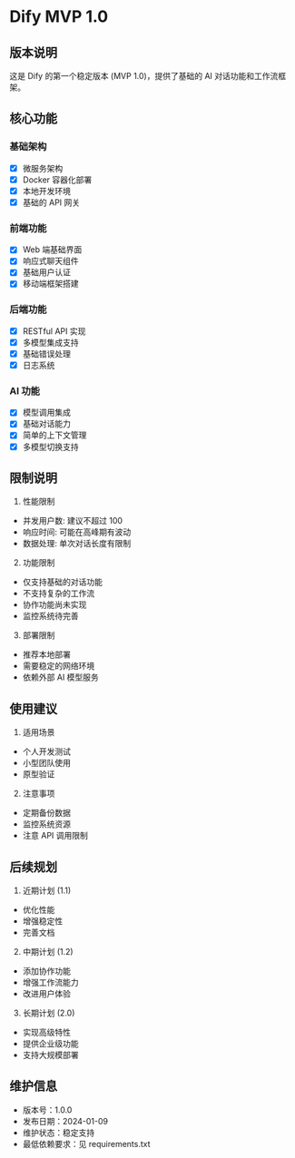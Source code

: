 # Dify MVP 1.0

## 版本说明
这是 Dify 的第一个稳定版本 (MVP 1.0)，提供了基础的 AI 对话功能和工作流框架。

## 核心功能

### 基础架构
- [x] 微服务架构
- [x] Docker 容器化部署
- [x] 本地开发环境
- [x] 基础的 API 网关

### 前端功能
- [x] Web 端基础界面
- [x] 响应式聊天组件
- [x] 基础用户认证
- [x] 移动端框架搭建

### 后端功能
- [x] RESTful API 实现
- [x] 多模型集成支持
- [x] 基础错误处理
- [x] 日志系统

### AI 功能
- [x] 模型调用集成
- [x] 基础对话能力
- [x] 简单的上下文管理
- [x] 多模型切换支持

## 限制说明

1. 性能限制
- 并发用户数: 建议不超过 100
- 响应时间: 可能在高峰期有波动
- 数据处理: 单次对话长度有限制

2. 功能限制
- 仅支持基础的对话功能
- 不支持复杂的工作流
- 协作功能尚未实现
- 监控系统待完善

3. 部署限制
- 推荐本地部署
- 需要稳定的网络环境
- 依赖外部 AI 模型服务

## 使用建议

1. 适用场景
- 个人开发测试
- 小型团队使用
- 原型验证

2. 注意事项
- 定期备份数据
- 监控系统资源
- 注意 API 调用限制

## 后续规划

1. 近期计划 (1.1)
- 优化性能
- 增强稳定性
- 完善文档

2. 中期计划 (1.2)
- 添加协作功能
- 增强工作流能力
- 改进用户体验

3. 长期计划 (2.0)
- 实现高级特性
- 提供企业级功能
- 支持大规模部署

## 维护信息
- 版本号：1.0.0
- 发布日期：2024-01-09
- 维护状态：稳定支持
- 最低依赖要求：见 requirements.txt 